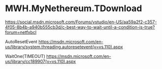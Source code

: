 # MWH.MyNethereum.TDownload

https://social.msdn.microsoft.com/Forums/vstudio/en-US/aa59a2f2-c357-4f05-8b4b-a940b555cb3d/c-best-way-to-wait-until-a-condition-is-true?forum=netfxbcl

AutoResetEvent https://msdn.microsoft.com/en-us/library/system.threading.autoresetevent(v=vs.110).aspx

WaitOne(TIMEOUT) https://msdn.microsoft.com/en-us/library/cc189907(v=vs.110).aspx 